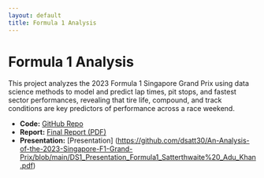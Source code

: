 ```yaml
---
layout: default
title: Formula 1 Analysis
---
```


# Formula 1 Analysis

This project analyzes the 2023 Formula 1 Singapore Grand Prix using data science methods to model and predict lap times, pit stops, and fastest sector performances, revealing that tire life, compound, and track conditions are key predictors of performance across a race weekend.

- **Code:** [GitHub Repo](https://github.com/dsatt30/An-Analysis-of-the-2023-Singapore-F1-Grand-Prix)
- **Report:** [Final Report (PDF)](https://github.com/dsatt30/An-Analysis-of-the-2023-Singapore-F1-Grand-Prix/blob/main/DS1_Project_Formula1_Satterthwaite%20_Adu_Khan.pdf)
- **Presentation:** [Presentation] (https://github.com/dsatt30/An-Analysis-of-the-2023-Singapore-F1-Grand-Prix/blob/main/DS1_Presentation_Formula1_Satterthwaite%20_Adu_Khan.pdf)


